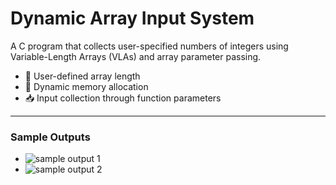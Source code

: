 # Dynamic Array Input System
A C program that collects user-specified numbers of integers using Variable-Length Arrays (VLAs) and array parameter passing.
- 📏 User-defined array length
- 🔄 Dynamic memory allocation
- 📥 Input collection through function parameters
---
### Sample Outputs
- ![sample output 1](https://github.com/zoreladrean/C-language-codes/blob/main/dynamic_array_input_user_length/sampleOutput1.PNG)
- ![sample output 2](https://github.com/zoreladrean/C-language-codes/blob/main/dynamic_array_input_user_length/sampleOutput2.PNG)
